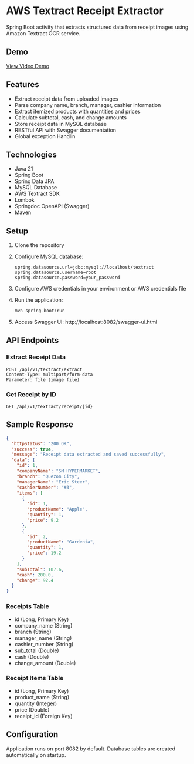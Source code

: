 # AWS Textract Receipt Extractor

Spring Boot activity that extracts structured data from receipt images using Amazon Textract OCR service.

## Demo

[View Video Demo](https://screenrec.com/share/aTUEz4nySR)

## Features

- Extract receipt data from uploaded images
- Parse company name, branch, manager, cashier information
- Extract itemized products with quantities and prices
- Calculate subtotal, cash, and change amounts
- Store receipt data in MySQL database
- RESTful API with Swagger documentation
- Global exception Handlin

## Technologies

- Java 21
- Spring Boot
- Spring Data JPA
- MySQL Database
- AWS Textract SDK
- Lombok
- Springdoc OpenAPI (Swagger)
- Maven

## Setup

1. Clone the repository
2. Configure MySQL database:

   ```properties
   spring.datasource.url=jdbc:mysql://localhost/textract
   spring.datasource.username=root
   spring.datasource.password=your_password
   ```

3. Configure AWS credentials in your environment or AWS credentials file

4. Run the application:

   ```bash
   mvn spring-boot:run
   ```

5. Access Swagger UI: http://localhost:8082/swagger-ui.html

## API Endpoints

### Extract Receipt Data

```
POST /api/v1/textract/extract
Content-Type: multipart/form-data
Parameter: file (image file)
```

### Get Receipt by ID

```
GET /api/v1/textract/receipt/{id}
```

## Sample Response

```json
{
  "httpStatus": "200 OK",
  "success": true,
  "message": "Receipt data extracted and saved successfully",
  "data": {
    "id": 1,
    "companyName": "SM HYPERMARKET",
    "branch": "Quezon City",
    "managerName": "Eric Steer",
    "cashierNumber": "#3",
    "items": [
      {
        "id": 1,
        "productName": "Apple",
        "quantity": 1,
        "price": 9.2
      },
      {
        "id": 2,
        "productName": "Gardenia",
        "quantity": 1,
        "price": 19.2
      }
    ],
    "subTotal": 107.6,
    "cash": 200.0,
    "change": 92.4
  }
}
```

### Receipts Table

- id (Long, Primary Key)
- company_name (String)
- branch (String)
- manager_name (String)
- cashier_number (String)
- sub_total (Double)
- cash (Double)
- change_amount (Double)

### Receipt Items Table

- id (Long, Primary Key)
- product_name (String)
- quantity (Integer)
- price (Double)
- receipt_id (Foreign Key)

## Configuration

Application runs on port 8082 by default. Database tables are created automatically on startup.
